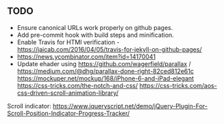 TODO
----------

* Ensure canonical URLs work properly on github pages.
* Add pre-commit hook with build steps and minification.
* Enable Travis for HTMl verification - https://jaicab.com/2016/04/05/travis-for-jekyll-on-github-pages/
* https://news.ycombinator.com/item?id=14170041
* Update ehader using https://github.com/wagerfield/parallax / https://medium.com/@dhg/parallax-done-right-82ced812e61c
https://mockuper.net/mockup/168/iPhone-6-and-iPad-elegant
https://css-tricks.com/the-notch-and-css/
https://css-tricks.com/aos-css-driven-scroll-animation-library/

Scroll indicator: https://www.jqueryscript.net/demo/jQuery-Plugin-For-Scroll-Position-Indicator-Progress-Tracker/
